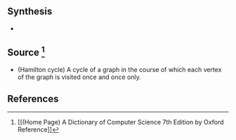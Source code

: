 ## Synthesis
- 
## Source [^1]
- (Hamilton cycle) A cycle of a graph in the course of which each vertex of the graph is visited once and once only.
## References

[^1]: [[(Home Page) A Dictionary of Computer Science 7th Edition by Oxford Reference]]
